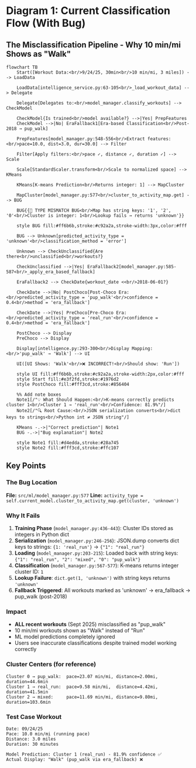 # Diagram 1: Current Classification Flow (With Bug)

## The Misclassification Pipeline - Why 10 min/mi Shows as "Walk"

```mermaid
flowchart TB
    Start([Workout Data:<br/>9/24/25, 30min<br/>10 min/mi, 3 miles]) --> LoadData

    LoadData[intelligence_service.py:63-105<br/>_load_workout_data] --> Delegate

    Delegate[Delegates to:<br/>model_manager.classify_workouts] --> CheckModel

    CheckModel{Is trained<br/>model available?} -->|Yes| PrepFeatures
    CheckModel -->|No| EraFallback1[Era-based Classification<br/>Post-2018 → pup_walk]

    PrepFeatures[model_manager.py:548-556<br/>Extract features:<br/>pace=10.0, dist=3.0, dur=30.0] --> Filter

    Filter[Apply filters:<br/>pace ✓, distance ✓, duration ✓] --> Scale

    Scale[StandardScaler.transform<br/>Scale to normalized space] --> KMeans

    KMeans[K-means Prediction<br/>Returns integer: 1] --> MapCluster

    MapCluster[model_manager.py:577<br/>cluster_to_activity_map.get] --> BUG

    BUG{{🐛 TYPE MISMATCH BUG<br/>Map has string keys: '1', '2', '0'<br/>Cluster is integer: 1<br/>Lookup fails → returns 'unknown'}}

    style BUG fill:#ff6b6b,stroke:#c92a2a,stroke-width:3px,color:#fff

    BUG --> Unknown[predicted_activity_type = 'unknown'<br/>classification_method = 'error']

    Unknown --> CheckUnclassified{Are there<br/>unclassified<br/>workouts?}

    CheckUnclassified -->|Yes| EraFallback2[model_manager.py:585-587<br/>_apply_era_based_fallback]

    EraFallback2 --> CheckDate{workout_date <<br/>2018-06-01?}

    CheckDate -->|No| PostChoco[Post-Choco Era:<br/>predicted_activity_type = 'pup_walk'<br/>confidence = 0.4<br/>method = 'era_fallback']

    CheckDate -->|Yes| PreChoco[Pre-Choco Era:<br/>predicted_activity_type = 'real_run'<br/>confidence = 0.4<br/>method = 'era_fallback']

    PostChoco --> Display
    PreChoco --> Display

    Display[intelligence.py:293-300<br/>Display Mapping:<br/>'pup_walk' → 'Walk'] --> UI

    UI([UI Shows: 'Walk'<br/>❌ INCORRECT!<br/>Should show: 'Run'])

    style UI fill:#ff6b6b,stroke:#c92a2a,stroke-width:2px,color:#fff
    style Start fill:#e3f2fd,stroke:#1976d2
    style PostChoco fill:#fff3cd,stroke:#856404

    %% Add note boxes
    Note1[/"💡 What Should Happen:<br/>K-means correctly predicts cluster 1<br/>Cluster 1 → 'real_run'<br/>Confidence: 81.9%"/]
    Note2[/"🔍 Root Cause:<br/>JSON serialization converts<br/>dict keys to strings<br/>Python int ≠ JSON string"/]

    KMeans -.->|"Correct prediction"| Note1
    BUG -.->|"Bug explanation"| Note2

    style Note1 fill:#d4edda,stroke:#28a745
    style Note2 fill:#fff3cd,stroke:#ffc107
```

## Key Points

### The Bug Location
**File:** `src/ml/model_manager.py:577`
**Line:** `activity_type = self.current_model.cluster_to_activity_map.get(cluster, 'unknown')`

### Why It Fails
1. **Training Phase** (`model_manager.py:436-443`): Cluster IDs stored as integers in Python dict
2. **Serialization** (`model_manager.py:246-256`): JSON.dump converts dict keys to strings: `{1: 'real_run'}` → `{"1": "real_run"}`
3. **Loading** (`model_manager.py:203-215`): Loaded back with string keys: `{"1": "real_run", "2": "mixed", "0": "pup_walk"}`
4. **Classification** (`model_manager.py:567-577`): K-means returns integer cluster ID: `1`
5. **Lookup Failure**: `dict.get(1, 'unknown')` with string keys returns `'unknown'`
6. **Fallback Triggered**: All workouts marked as 'unknown' → era_fallback → pup_walk (post-2018)

### Impact
- **ALL recent workouts** (Sept 2025) misclassified as "pup_walk"
- 10 min/mi workouts shown as "Walk" instead of "Run"
- ML model predictions completely ignored
- Users see inaccurate classifications despite trained model working correctly

### Cluster Centers (for reference)
```
Cluster 0 → pup_walk:  pace=23.07 min/mi, distance=2.00mi, duration=44.6min
Cluster 1 → real_run:  pace=9.58 min/mi,  distance=4.42mi, duration=41.5min
Cluster 2 → mixed:     pace=11.69 min/mi, distance=9.80mi, duration=103.6min
```

### Test Case Workout
```
Date: 09/24/25
Pace: 10.0 min/mi (running pace)
Distance: 3.0 miles
Duration: 30 minutes

Model Prediction: Cluster 1 (real_run) - 81.9% confidence ✅
Actual Display: "Walk" (pup_walk via era_fallback) ❌
```